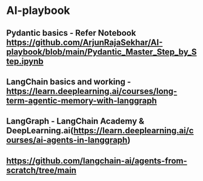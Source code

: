 # AI-playbook

## Pydantic basics - Refer Notebook https://github.com/ArjunRajaSekhar/AI-playbook/blob/main/Pydantic_Master_Step_by_Step.ipynb
## LangChain basics and working - https://learn.deeplearning.ai/courses/long-term-agentic-memory-with-langgraph
## LangGraph - LangChain Academy & DeepLearning.ai(https://learn.deeplearning.ai/courses/ai-agents-in-langgraph)
## https://github.com/langchain-ai/agents-from-scratch/tree/main

